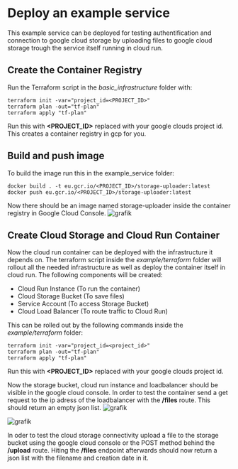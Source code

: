 # Deploy an example service

This example service can be deployed for testing authentification and connection to google cloud storage by uploading files to google cloud storage trough the service itself running in cloud run. 

## Create the Container Registry

Run the Terraform script in the *basic_infrastructure* folder with: 

``` shell
terraform init -var="project_id=<PROJECT_ID>"
terraform plan -out="tf-plan"
terraform apply "tf-plan"
```
Run this with **<PROJECT_ID>** replaced with your google clouds project id. 
This creates a container registry in gcp for you. 

## Build and push image

To build the image run this in the example_service folder: 

``` shell
docker build . -t eu.gcr.io/<PROJECT_ID>/storage-uploader:latest
docker push eu.gcr.io/<PROJECT_ID>/storage-uploader:latest
```

Now there should be an image named storage-uploader inside the container registry in Google Cloud Console.
![grafik](https://user-images.githubusercontent.com/74773202/200899225-1fbde32a-7bc1-4348-a21a-1139153539b7.png)


## Create Cloud Storage and Cloud Run Container

Now the cloud run container can be deployed with the infrastructure it depends on. The terraform script inside the *example/terraform* folder will rollout all the needed infrastructure as well as deploy the container itself in cloud run. The following components will be created: 

- Cloud Run Instance (To run the container)
- Cloud Storage Bucket (To save files)
- Service Account (To access Storage Bucket)
- Cloud Load Balancer (To route traffic to Cloud Run) 

This can be rolled out by the following commands inside the *example/terraform* folder: 

``` shell
terraform init -var="project_id=<project_id>"
terraform plan -out="tf-plan"
terraform apply "tf-plan"
```
Run this with **<PROJECT_ID>** replaced with your google clouds project id. 

Now the storage bucket, cloud run instance and loadbalancer should be visible in the google cloud console. In order to test the container send a get request to the ip adress of the loadbalancer with the **/files** route. This should return an empty json list. 
![grafik](https://user-images.githubusercontent.com/74773202/200898946-04407cfe-bdd6-438b-8f86-097b4d05f50b.png)

![grafik](https://user-images.githubusercontent.com/74773202/200898815-fec8a672-84dc-4da0-ad89-72076f22ed99.png)

In oder to test the cloud storage connectivity upload a file to the storage bucket using the google cloud console or the POST method behind the **/upload** route. 
Hiting the **/files** endpoint afterwards should now return a json list with the filename and creation date in it. 
